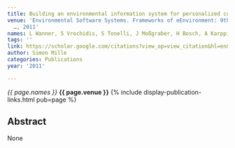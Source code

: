 ```yaml
---
title: Building an environmental information system for personalized content delivery
venue: 'Environmental Software Systems. Frameworks of eEnvironment: 9th IFIP WG 5.11
  …, 2011'
names: L Wanner, S Vrochidis, S Tonelli, J Moßgraber, H Bosch, A Karppinen, ...
tags: ''
link: https://scholar.google.com/citations?view_op=view_citation&hl=en&user=hg8-G68AAAAJ&pagesize=100&sortby=pubdate&citation_for_view=hg8-G68AAAAJ:BqipwSGYUEgC
author: Simon Mille
categories: Publications
year: '2011'

---
```


*{{ page.names }}*
**{{ page.venue }}**
{% include display-publication-links.html pub=page %}
## Abstract

None